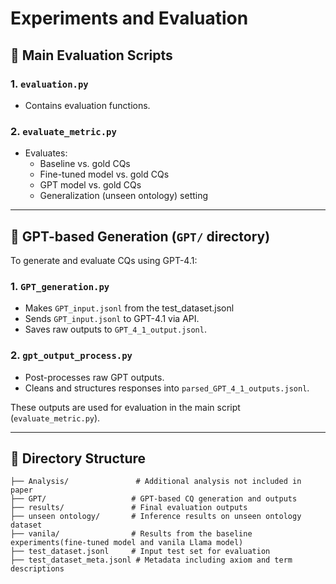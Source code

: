 # Experiments and Evaluation


## 🧪 Main Evaluation Scripts

### 1. `evaluation.py`

- Contains evaluation functions.

### 2. `evaluate_metric.py`

- Evaluates:
  - Baseline vs. gold CQs
  - Fine-tuned model vs. gold CQs
  - GPT model vs. gold CQs
  - Generalization (unseen ontology) setting

---

## 🤖 GPT-based Generation (`GPT/` directory)

To generate and evaluate CQs using GPT-4.1:

### 1. `GPT_generation.py`

- Makes `GPT_input.jsonl` from the test_dataset.jsonl
- Sends `GPT_input.jsonl` to GPT-4.1 via API.
- Saves raw outputs to `GPT_4_1_output.jsonl`.

### 2. `gpt_output_process.py`

- Post-processes raw GPT outputs.
- Cleans and structures responses into `parsed_GPT_4_1_outputs.jsonl`.

These outputs are used for evaluation in the main script (`evaluate_metric.py`).

---

## 📁 Directory Structure

```
├── Analysis/               # Additional analysis not included in paper
├── GPT/                   # GPT-based CQ generation and outputs
├── results/               # Final evaluation outputs
├── unseen ontology/       # Inference results on unseen ontology dataset
├── vanila/                # Results from the baseline experiments(fine-tuned model and vanila Llama model)
├── test_dataset.jsonl     # Input test set for evaluation
├── test_dataset_meta.jsonl # Metadata including axiom and term descriptions
```

